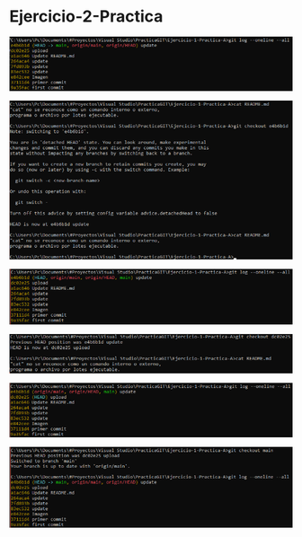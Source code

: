 # Ejercicio-2-Practica

![](https://github.com/toniroigchulia/Ejercicio-2-Practica/blob/main/log.png)

![](https://github.com/toniroigchulia/Ejercicio-2-Practica/blob/main/checkout.png)

![](https://github.com/toniroigchulia/Ejercicio-2-Practica/blob/main/log2.png)

![](https://github.com/toniroigchulia/Ejercicio-2-Practica/blob/main/checkout2.png)

![](https://github.com/toniroigchulia/Ejercicio-2-Practica/blob/main/log3.png)

![](https://github.com/toniroigchulia/Ejercicio-2-Practica/blob/main/final.png)
